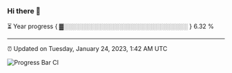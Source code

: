 ### Hi there 👋

⏳ Year progress { ▓░░░░░░░░░░░░░░░░░░░░░░░░░░░░░ } 6.32 %

---

⏰ Updated on Tuesday, January 24, 2023, 1:42 AM UTC

![Progress Bar CI](https://github.com/arthurbuhl/arthurbuhl/workflows/Progress%20Bar%20CI/badge.svg)
